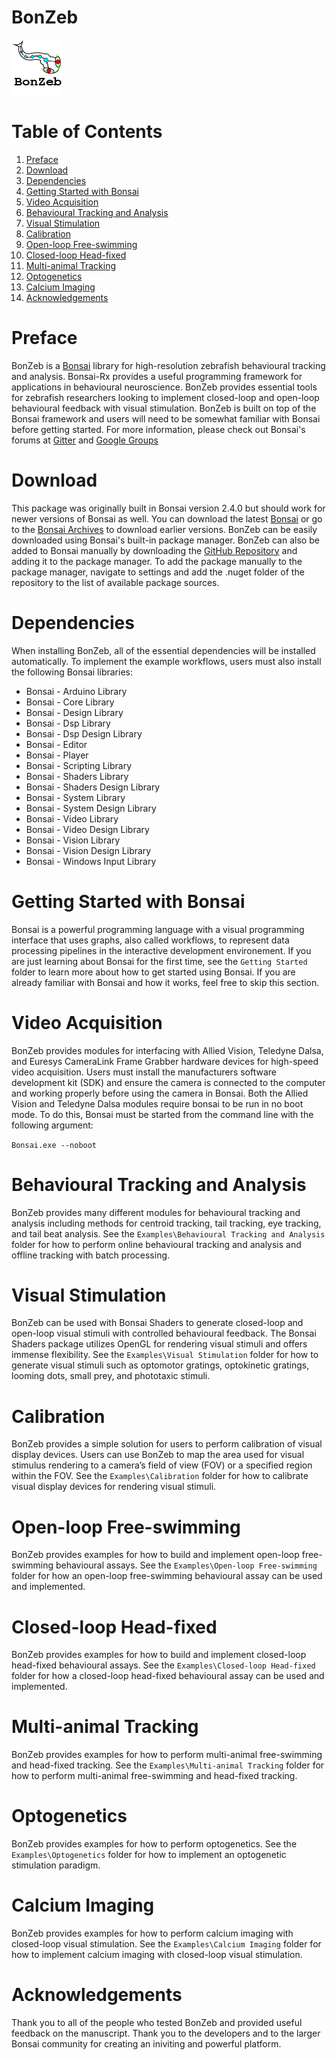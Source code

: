 # BonZeb
![](Resources/BonZeb_Logo.png)

# Table of Contents
1. [Preface](#preface)
2. [Download](#download)
3. [Dependencies](#dependencies)
4. [Getting Started with Bonsai](#getting-started-with-bonsai)
5. [Video Acquisition](#video-acquisition)
6. [Behavioural Tracking and Analysis](#behavioural-tracking-and-analysis)
7. [Visual Stimulation](#visual-stimulation)
8. [Calibration](#calibration)
9. [Open-loop Free-swimming](#open-loop-free-swimming)
10. [Closed-loop Head-fixed](#closed-loop-head-fixed)
11. [Multi-animal Tracking](#multi-animal-tracking)
12. [Optogenetics](#optogenetics)
13. [Calcium Imaging](#calcium-imaging)
14. [Acknowledgements](#acknowledgements)

# Preface
BonZeb is a [Bonsai](https://bonsai-rx.org/) library for high-resolution zebrafish behavioural tracking and analysis. 
Bonsai-Rx provides a useful programming framework for applications in behavioural neuroscience. 
BonZeb provides essential tools for zebrafish researchers looking to implement closed-loop and open-loop behavioural feedback with visual stimulation.
BonZeb is built on top of the Bonsai framework and users will need to be somewhat familiar with Bonsai before getting started.
For more information, please check out Bonsai's forums at [Gitter](https://gitter.im/bonsai-rx/Lobby) and [Google Groups](https://groups.google.com/forum/#!forum/bonsai-users)

# Download
This package was originally built in Bonsai version 2.4.0 but should work for newer versions of Bonsai as well. 
You can download the latest [Bonsai](https://bonsai-rx.org/docs/installation/) or go to the [Bonsai Archives](https://bitbucket.org/horizongir/bonsai) to download earlier versions.
BonZeb can be easily downloaded using Bonsai's built-in package manager. 
BonZeb can also be added to Bonsai manually by downloading the [GitHub Repository](https://github.com/ncguilbeault/BonZeb) and adding it to the package manager.
To add the package manually to the package manager, navigate to settings and add the .nuget folder of the repository to the list of available package sources. 

# Dependencies
When installing BonZeb, all of the essential dependencies will be installed automatically. To implement the example workflows, users must also install the following Bonsai libraries:

* Bonsai - Arduino Library
* Bonsai - Core Library
* Bonsai - Design Library
* Bonsai - Dsp Library
* Bonsai - Dsp Design Library
* Bonsai - Editor
* Bonsai - Player
* Bonsai - Scripting Library
* Bonsai - Shaders Library
* Bonsai - Shaders Design Library
* Bonsai - System Library
* Bonsai - System Design Library
* Bonsai - Video Library
* Bonsai - Video Design Library
* Bonsai - Vision Library
* Bonsai - Vision Design Library
* Bonsai - Windows Input Library

# Getting Started with Bonsai
Bonsai is a powerful programming language with a visual programming interface that uses graphs, also called workflows, to represent data processing pipelines in the interactive development environement. If you are just learning about Bonsai for the first time, see the `Getting Started` folder to learn more about how to get started using Bonsai. If you are already familiar with Bonsai and how it works, feel free to skip this section.

# Video Acquisition
BonZeb provides modules for interfacing with Allied Vision, Teledyne Dalsa, and Euresys CameraLink Frame Grabber hardware devices for high-speed video acquisition.
Users must install the manufacturers software development kit (SDK) and ensure the camera is connected to the computer and working properly before using the camera in Bonsai.
Both the Allied Vision and Teledyne Dalsa modules require bonsai to be run in no boot mode. To do this, Bonsai must be started from the command line with the following argument:

`Bonsai.exe --noboot`

# Behavioural Tracking and Analysis
BonZeb provides many different modules for behavioural tracking and analysis including methods for centroid tracking, tail tracking, eye tracking, and tail beat analysis.
See the `Examples\Behavioural Tracking and Analysis` folder for how to perform online behavioural tracking and analysis and offline tracking with batch processing.

# Visual Stimulation
BonZeb can be used with Bonsai Shaders to generate closed-loop and open-loop visual stimuli with controlled behavioural feedback.
The Bonsai Shaders package utilizes OpenGL for rendering visual stimuli and offers immense flexibility.
See the `Examples\Visual Stimulation` folder for how to generate visual stimuli such as optomotor gratings, optokinetic gratings, looming dots, small prey, and phototaxic stimuli.

# Calibration
BonZeb provides a simple solution for users to perform calibration of visual display devices.
Users can use BonZeb to map the area used for visual stimulus rendering to a camera’s field of view (FOV) or a specified region within the FOV.
See the `Examples\Calibration` folder for how to calibrate visual display devices for rendering visual stimuli.

# Open-loop Free-swimming
BonZeb provides examples for how to build and implement open-loop free-swimming behavioural assays. 
See the `Examples\Open-loop Free-swimming` folder for how an open-loop free-swimming behavioural assay can be used and implemented.

# Closed-loop Head-fixed
BonZeb provides examples for how to build and implement closed-loop head-fixed behavioural assays. 
See the `Examples\Closed-loop Head-fixed` folder for how a closed-loop head-fixed behavioural assay can be used and implemented.

# Multi-animal Tracking
BonZeb provides examples for how to perform multi-animal free-swimming and head-fixed tracking. 
See the `Examples\Multi-animal Tracking` folder for how to perform multi-animal free-swimming and head-fixed tracking.

# Optogenetics
BonZeb provides examples for how to perform optogenetics. 
See the `Examples\Optogenetics` folder for how to implement an optogenetic stimulation paradigm.

# Calcium Imaging
BonZeb provides examples for how to perform calcium imaging with closed-loop visual stimulation. 
See the `Examples\Calcium Imaging` folder for how to implement calcium imaging with closed-loop visual stimulation.

# Acknowledgements
Thank you to all of the people who tested BonZeb and provided useful feedback on the manuscript. Thank you to the developers and to the larger Bonsai community for creating an iniviting and powerful platform. 
